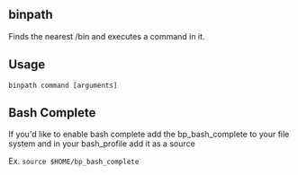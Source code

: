 ## binpath
Finds the nearest /bin and executes a command in it.

## Usage
`binpath command [arguments]`

## Bash Complete
If you'd like to enable bash complete add the bp_bash_complete to your file system and in your bash_profile add it as a source

Ex. `source $HOME/bp_bash_complete`
